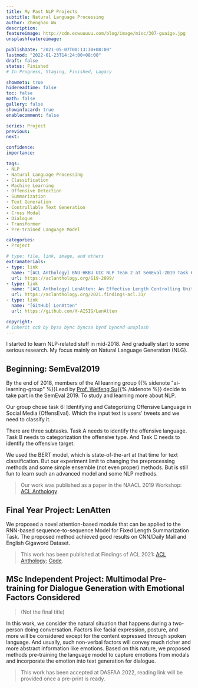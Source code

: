 ```yaml
---
title: My Past NLP Projects
subtitle: Natural Language Processing
author: Zhenghao Wu
description: 
featureimage: http://cdn.ecwuuuuu.com/blog/image/misc/307-guaige.jpg
unsplashfeatureimage: 

publishDate: "2021-05-07T00:13:30+08:00"
lastmod: "2022-01-23T14:24:00+08:00"
draft: false
status: Finished
# In Progress, Staging, Finished, Lagacy

showmeta: true
hidereadtime: false
toc: false
math: false
gallery: false
showinfocard: true
enablecomment: false

series: Project
previous:
next:

confidence: 
importance: 

tags:
- NLP
- Natural Language Processing
- Classification
- Machine Learning
- Offensive Detection
- Summarization
- Text Generation
- Controllable Text Generation
- Cross Modal
- Dialogue
- Transformer
- Pre-trained Language Model

categories:
- Project

# type: file, link, image, and others
extramaterials:
- type: link
  name: "[ACL Anthology] BNU-HKBU UIC NLP Team 2 at SemEval-2019 Task 6: Detecting Offensive Language Using BERT model"
  url: https://aclanthology.org/S19-2099/
- type: link
  name: "[ACL Anthology] LenAtten: An Effective Length Controlling Unit For Text Summarization"
  url: https://aclanthology.org/2021.findings-acl.31/
- type: link
  name: "[GitHub] LenAtten"
  url: https://github.com/X-AISIG/LenAtten

copyright: 
# inherit cc0 by bysa bync byncsa bynd byncnd unsplash
---
```


I started to learn NLP-related stuff in mid-2018. And gradually start to some serious research. My focus mainly on Natural Language Generation (NLG).

## Beginning: SemEval2019

By the end of 2018, members of the AI learning group {{% sidenote "ai-learning-group" %}}Lead by [Prof. Weifeng Su](https://dst.uic.edu.cn/en/faculty/faculty.htm#/wfsu/en){{% /sidenote %}} decide to take part in the SemEval 2019. To study and learning more about NLP. 

Our group chose task 6: Identifying and Categorizing Offensive Language in Social Media (OffensEval). Which the input text is users' tweets and we need to classify it.

There are three subtasks. Task A needs to identify the offensive language. Task B needs to categorization the offensive type. And Task C needs to identify the offensive target.

We used the BERT model, which is state-of-the-art at that time for text classification. But our experiment limit to changing the preprocessing methods and some simple ensemble (not even proper) methods. But is still fun to learn such an advanced model and some NLP methods.

> Our work was published as a paper in the NAACL 2019 Workshop: [ACL Anthology](https://www.aclweb.org/anthology/S19-2099/)

## Final Year Project: LenAtten

We proposed a novel attention-based module that can be applied to the RNN-based sequence-to-sequence Model for Fixed Length Summarization Task. The proposed method achieved good results on CNN/Daily Mail and English Gigaword Dataset.

> This work has been published at Findings of ACL 2021: [ACL Anthology](https://aclanthology.org/2021.findings-acl.31/); [Code](https://github.com/X-AISIG/LenAtten).

## MSc Independent Project: Multimodal Pre-training for Dialogue Generation with Emotional Factors Considered

> (Not the final title)

In this work, we consider the natural situation that happens during a two-person doing conversation. Factors like facial expression, posture, and more will be considered except for the content expressed through spoken language. And usually, such non-verbal factors will convey much richer and more abstract information like emotions. Based on this nature, we proposed methods pre-training the language model to capture emotions from modals and incorporate the emotion into text generation for dialogue.

> This work has been accepted at DASFAA 2022, reading link will be provided once a pre-print is ready.
